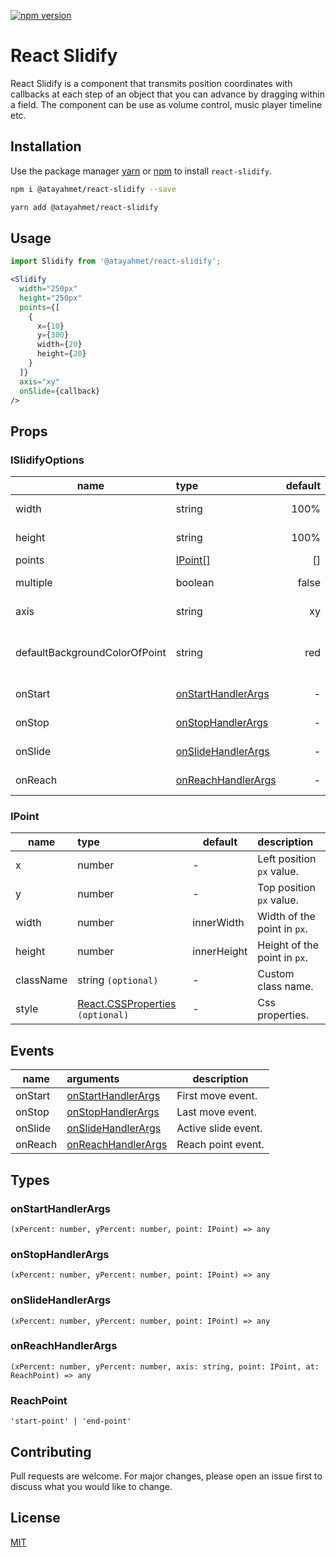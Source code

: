  [![npm version](https://badge.fury.io/js/%40atayahmet%2Freact-slidify.svg)](https://badge.fury.io/js/%40atayahmet%2Freact-slidify)

# React Slidify

React Slidify is a component that transmits position coordinates with callbacks at each step of an object that you can advance by dragging within a field. The component can be use as volume control, music player timeline etc.

## Installation

Use the package manager [yarn](https://yarnpkg.com/) or [npm](https://www.npmjs.com) to install `react-slidify`.

```bash
npm i @atayahmet/react-slidify --save
```

```bash
yarn add @atayahmet/react-slidify
```

## Usage

```jsx
import Slidify from '@atayahmet/react-slidify';

<Slidify
  width="250px"
  height="250px"
  points={[
    {
      x={10}
      y={300}
      width={20}
      height={20}
    }
  ]}
  axis="xy"
  onSlide={callback}
/> 
```

## Props 

### ISlidifyOptions

| name     |                    type                  | default| description                       |
|----------|:-----------------------------------------|-------:|:----------------------------------|
| width    | string                                   | 100%   | Width of the field.               |
| height   | string                                   | 100%   | Height of the field.              |
| points   | [IPoint[]](#ipoint)                      | []     |                                   |
| multiple | boolean                                  | false  | Multiple points.                  |
| axis     | string                                   | xy     | Available axes.                   |
| defaultBackgroundColorOfPoint | string              | red    | Default background color of point.|
| onStart  | [onStartHandlerArgs](#onStartHandlerArgs)| -      | First move event.                 |
| onStop   | [onStopHandlerArgs](#onStopHandlerArgs)  | -      | Last move event.                  |
| onSlide  | [onSlideHandlerArgs](#onSlideHandlerArgs)| -      | Active slide event.               |
| onReach  | [onReachHandlerArgs](#onReachHandlerArgs)| -      |Reach point event.                 |

### IPoint

| name     | type                | default     | description          |
|----------|:--------------------|-------------|:---------------------|
| x        | number              | -           | Left position `px` value. |
| y        | number              | -           | Top position `px` value.  |
| width    | number              | innerWidth  | Width of the point in `px`. |
| height   | number              | innerHeight | Height of the point in `px`.|
| className| string `(optional)` | -           | Custom class name.   |
| style    | [React.CSSProperties](https://github.com/DefinitelyTyped/DefinitelyTyped/blob/e434515761b36830c3e58a970abf5186f005adac/types/react/index.d.ts#L794) `(optional)` | -            | Css properties. |

## Events

| name     | arguments                                   | description         |
|----------|:--------------------------------------------|---------------------|
| onStart  | [onStartHandlerArgs](#onStartHandlerArgs)   | First move event.   | 
| onStop   | [onStopHandlerArgs](#onStopHandlerArgs)     | Last move event.    |
| onSlide  | [onSlideHandlerArgs](#onSlideHandlerArgs)   | Active slide event. |
| onReach  | [onReachHandlerArgs](#onReachHandlerArgs)   | Reach point event.  |

## Types

### onStartHandlerArgs 
`(xPercent: number, yPercent: number, point: IPoint) => any`

### onStopHandlerArgs 
`(xPercent: number, yPercent: number, point: IPoint) => any`

### onSlideHandlerArgs
`(xPercent: number, yPercent: number, point: IPoint) => any`

### onReachHandlerArgs
`(xPercent: number, yPercent: number, axis: string, point: IPoint, at: ReachPoint) => any`

### ReachPoint
`'start-point' | 'end-point'`

## Contributing
Pull requests are welcome. For major changes, please open an issue first to discuss what you would like to change.

## License
[MIT](https://choosealicense.com/licenses/mit/)
